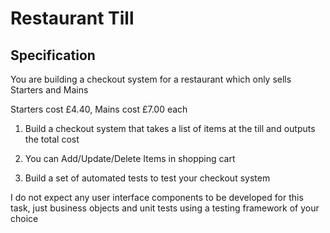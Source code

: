 # Restaurant Till

## Specification

You are building a checkout system for a restaurant which only sells Starters and Mains

Starters cost £4.40, Mains cost £7.00 each

1. Build a checkout system that takes a list of items at the till and outputs the total cost

2. You can Add/Update/Delete Items in shopping cart

3. Build a set of automated tests to test your checkout system

I do not expect any user interface components to be developed for this task, just business objects and unit tests using a testing framework of your choice
